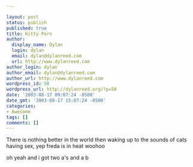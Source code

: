 ```yaml
---

layout: post
status: publish
published: true
title: Kitty Porn
author:
  display_name: Dylan
  login: dylan
  email: dylan@dylanreed.com
  url: http://www.dylanreed.com
author_login: dylan
author_email: dylan@dylanreed.com
author_url: http://www.dylanreed.com
wordpress_id: 58
wordpress_url: http://dylanreed.org/?p=58
date: '2003-08-17 09:07:24 -0500'
date_gmt: '2003-08-17 15:07:24 -0500'
categories:
- Awesome
tags: []
comments: []
---
```


There is nothing better in the world then waking up to the sounds of cats having sex, yep freda is in heat woohoo

oh yeah and i got two a's and a b
